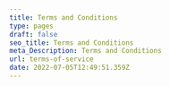 ```yaml
---
title: Terms and Conditions
type: pages
draft: false
seo_title: Terms and Conditions
meta_Description: Terms and Conditions
url: terms-of-service
date: 2022-07-05T12:49:51.359Z
---
```

